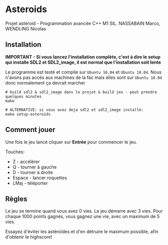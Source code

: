 # Asteroids

Projet astéroid - Programmation avancée C++ M1 SIL.
NASSABAIN Marco, WENDLING Nicolas

## Installation

**IMPORTANT - Si vous lancez l'installation complète, c'est à dire le setup qui installe SDL2 et SDL2_image, il est normal que l'installation soit lente**

Le programme est testé et compile sur `Ubuntu 16.04` et `Ubuntu 18.04`. Nous n'avons pas accès aux machines de la fac mais elles sont sur `Ubuntu 18.04` donc normalement ça devrait marcher

```
# build sdl2 & sdl2_image dans le projet & build jeu - peut prendre quelques minutes
make

# ALTERNATIVE: si vous avez deja sdl2 et sdl2_image installé:
make setup-asteroids
```

## Comment jouer

Une fois le jeu lancé cliquer sur **Entrée** pour commencer le jeu.

Touches:
* Z - accélérer
* Q - tourner à gauche
* D - tourner à droite
* Espace - lancer roquettes
* LMaj - téléporter

## Règles

Le jeu se termine quand vous avez 0 vies. Le jeu démarre avec 3 vies. Pour chaque 1000 points gagnés, vous gagnez une vie, avec un maximum de 5 vies.

Essayez d'éviter les astéroïdes et d'en détruire le maximum possible, afin d'obtenir le highscore!
